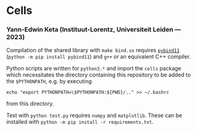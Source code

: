# Cells
### Yann-Edwin Keta (Instituut-Lorentz, Universiteit Leiden — 2023)

Compilation of the shared library with `make bind.so` requires [`pybind11`](https://pybind11.readthedocs.io) (`python -m pip install pybind11`) and `g++` or an equivalent C++ compiler.

Python scripts are written for `python3.*` and import the `cells` package which necessitates the directory containing this repository to be added to the `$PYTHONPATH`, e.g. by executing
```
echo "export PYTHONPATH=\$PYTHONPATH:${PWD}/.." >> ~/.bashrc
```
from this directory.

Test with `python test.py` requires `numpy` and `matplotlib`. These can be installed with `python -m pip install -r requirements.txt`.
